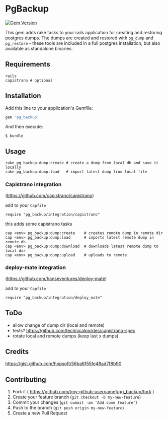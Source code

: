 # PgBackup

[![Gem Version](https://badge.fury.io/rb/pg_backup.svg)](http://badge.fury.io/rb/pg_backup)

This gem adds rake tasks to your rails application for creating and restoring postgres dumps. The dumps are created and restored with ```pg_dump``` and ```pg_restore``` - these tools are included in a full postgres installation, but also available as standalone binaries.

## Requirements
```
rails
capistrano # optional
```

## Installation

Add this line to your application's Gemfile:

```ruby
gem 'pg_backup'
```

And then execute:

    $ bundle

## Usage

```
rake pg_backup:dump:create # create a dump from local db and save it locally
rake pg_backup:dump:load   # import latest dump from local file
```

### Capistrano integration 
(https://github.com/capistrano/capistrano)

add to your ```Capfile```
```
require "pg_backup/integration/capistrano"
````
this adds some capistrano tasks
```
cap <env> pg_backup:dump:create    # creates remote dump in remote dir
cap <env> pg_backup:dump:load      # imports latest remote dump in remote db
cap <env> pg_backup:dump:download  # downloads latest remote dump to local dir
cap <env> pg_backup:dump:upload    # uploads to remote
```

### deploy-mate integration 
(https://github.com/hanseventures/deploy-mate)

add to your ```Capfile```

```
require "pg_backup/integration/deploy_mate"
```

## ToDo
- allow change of dump dir (local and remote)
- tests? https://github.com/technicalpickles/capistrano-spec
- rotate local and remote dumps (keep last x dumps)

## Credits
https://gist.github.com/hopsoft/56ba6f55fe48ad7f8b90

## Contributing

1. Fork it ( https://github.com/[my-github-username]/pg_backup/fork )
2. Create your feature branch (`git checkout -b my-new-feature`)
3. Commit your changes (`git commit -am 'Add some feature'`)
4. Push to the branch (`git push origin my-new-feature`)
5. Create a new Pull Request
